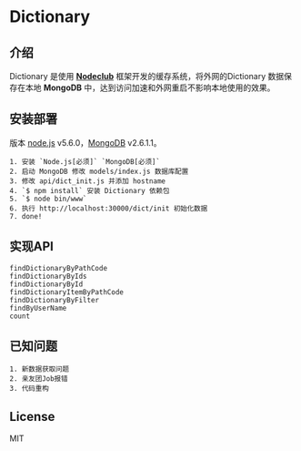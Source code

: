 Dictionary
=

## 介绍

Dictionary 是使用 [**Nodeclub**](https://github.com/cnodejs/nodeclub) 框架开发的缓存系统，将外网的Dictionary 数据保存在本地 **MongoDB** 中，达到访问加速和外网重启不影响本地使用的效果。

## 安装部署

版本 [node.js](https://nodejs.org) v5.6.0，[MongoDB](https://www.mongodb.org) v2.6.1.1。

```
1. 安装 `Node.js[必须]` `MongoDB[必须]`
2. 启动 MongoDB 修改 models/index.js 数据库配置
3. 修改 api/dict_init.js 并添加 hostname
4. `$ npm install` 安装 Dictionary 依赖包
5. `$ node bin/www`
6. 执行 http://localhost:30000/dict/init 初始化数据
7. done!
```

## 实现API

```
findDictionaryByPathCode
findDictionaryByIds
findDictionaryById
findDictionaryItemByPathCode
findDictionaryByFilter
findByUserName
count
```

## 已知问题

```
1. 新数据获取问题
2. 亲友团Job报错
3. 代码重构
```

## License

MIT